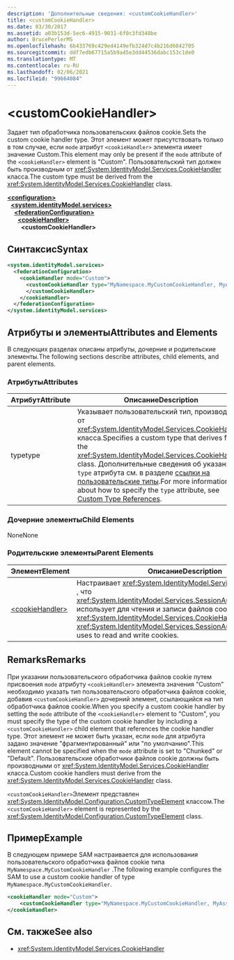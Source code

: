```yaml
---
description: 'Дополнительные сведения: <customCookieHandler>'
title: <customCookieHandler>
ms.date: 03/30/2017
ms.assetid: a03b153d-5ec6-4915-9031-6f0c3fd348be
author: BrucePerlerMS
ms.openlocfilehash: 6b433769c429ed4149efb324d7c4b216d6042705
ms.sourcegitcommit: ddf7edb67715a5b9a45e3dd44536dabc153c1de0
ms.translationtype: MT
ms.contentlocale: ru-RU
ms.lasthandoff: 02/06/2021
ms.locfileid: "99664084"
---
```

# \<customCookieHandler>

<span data-ttu-id="54160-102">Задает тип обработчика пользовательских файлов cookie.</span><span class="sxs-lookup"><span data-stu-id="54160-102">Sets the custom cookie handler type.</span></span> <span data-ttu-id="54160-103">Этот элемент может присутствовать только в том случае, если `mode` атрибут `<cookieHandler>` элемента имеет значение Custom.</span><span class="sxs-lookup"><span data-stu-id="54160-103">This element may only be present if the `mode` attribute of the `<cookieHandler>` element is "Custom".</span></span> <span data-ttu-id="54160-104">Пользовательский тип должен быть производным от <xref:System.IdentityModel.Services.CookieHandler> класса.</span><span class="sxs-lookup"><span data-stu-id="54160-104">The custom type must be derived from the <xref:System.IdentityModel.Services.CookieHandler> class.</span></span>  
  
[**\<configuration>**](../configuration-element.md)\
&nbsp;&nbsp;[**\<system.identityModel.services>**](system-identitymodel-services.md)\
&nbsp;&nbsp;&nbsp;&nbsp;[**\<federationConfiguration>**](federationconfiguration.md)\
&nbsp;&nbsp;&nbsp;&nbsp;&nbsp;&nbsp;[**\<cookieHandler>**](cookiehandler.md)\
&nbsp;&nbsp;&nbsp;&nbsp;&nbsp;&nbsp;&nbsp;&nbsp;**\<customCookieHandler>**  
  
## <a name="syntax"></a><span data-ttu-id="54160-105">Синтаксис</span><span class="sxs-lookup"><span data-stu-id="54160-105">Syntax</span></span>  
  
```xml  
<system.identityModel.services>  
  <federationConfiguration>  
    <cookieHandler mode="Custom">  
      <customCookieHandler type="MyNamespace.MyCustomCookieHandler, MyAssembly" >  
      </customCookieHandler>  
    </cookieHandler>  
  </federationConfiguration>  
</system.identityModel.services>  
```  
  
## <a name="attributes-and-elements"></a><span data-ttu-id="54160-106">Атрибуты и элементы</span><span class="sxs-lookup"><span data-stu-id="54160-106">Attributes and Elements</span></span>  

 <span data-ttu-id="54160-107">В следующих разделах описаны атрибуты, дочерние и родительские элементы.</span><span class="sxs-lookup"><span data-stu-id="54160-107">The following sections describe attributes, child elements, and parent elements.</span></span>  
  
### <a name="attributes"></a><span data-ttu-id="54160-108">Атрибуты</span><span class="sxs-lookup"><span data-stu-id="54160-108">Attributes</span></span>  
  
|<span data-ttu-id="54160-109">Атрибут</span><span class="sxs-lookup"><span data-stu-id="54160-109">Attribute</span></span>|<span data-ttu-id="54160-110">Описание</span><span class="sxs-lookup"><span data-stu-id="54160-110">Description</span></span>|  
|---------------|-----------------|  
|<span data-ttu-id="54160-111">type</span><span class="sxs-lookup"><span data-stu-id="54160-111">type</span></span>|<span data-ttu-id="54160-112">Указывает пользовательский тип, производный от <xref:System.IdentityModel.Services.CookieHandler> класса.</span><span class="sxs-lookup"><span data-stu-id="54160-112">Specifies a custom type that derives from the <xref:System.IdentityModel.Services.CookieHandler> class.</span></span> <span data-ttu-id="54160-113">Дополнительные сведения об указании `type` атрибута см. в разделе [ссылки на пользовательские типы](../windows-workflow-foundation/index.md).</span><span class="sxs-lookup"><span data-stu-id="54160-113">For more information about how to specify the `type` attribute, see [Custom Type References](../windows-workflow-foundation/index.md).</span></span>|  
  
### <a name="child-elements"></a><span data-ttu-id="54160-114">Дочерние элементы</span><span class="sxs-lookup"><span data-stu-id="54160-114">Child Elements</span></span>  

 <span data-ttu-id="54160-115">None</span><span class="sxs-lookup"><span data-stu-id="54160-115">None</span></span>  
  
### <a name="parent-elements"></a><span data-ttu-id="54160-116">Родительские элементы</span><span class="sxs-lookup"><span data-stu-id="54160-116">Parent Elements</span></span>  
  
|<span data-ttu-id="54160-117">Элемент</span><span class="sxs-lookup"><span data-stu-id="54160-117">Element</span></span>|<span data-ttu-id="54160-118">Описание</span><span class="sxs-lookup"><span data-stu-id="54160-118">Description</span></span>|  
|-------------|-----------------|  
|[\<cookieHandler>](cookiehandler.md)|<span data-ttu-id="54160-119">Настраивает <xref:System.IdentityModel.Services.CookieHandler> , что <xref:System.IdentityModel.Services.SessionAuthenticationModule> использует для чтения и записи файлов cookie.</span><span class="sxs-lookup"><span data-stu-id="54160-119">Configures the <xref:System.IdentityModel.Services.CookieHandler> that the <xref:System.IdentityModel.Services.SessionAuthenticationModule> uses to read and write cookies.</span></span>|  
  
## <a name="remarks"></a><span data-ttu-id="54160-120">Remarks</span><span class="sxs-lookup"><span data-stu-id="54160-120">Remarks</span></span>  

 <span data-ttu-id="54160-121">При указании пользовательского обработчика файлов cookie путем присвоения `mode` атрибуту `<cookieHandler>` элемента значения "Custom" необходимо указать тип пользовательского обработчика файлов cookie, добавив `<customCookieHandler>` дочерний элемент, ссылающийся на тип обработчика файлов cookie.</span><span class="sxs-lookup"><span data-stu-id="54160-121">When you specify a custom cookie handler by setting the `mode` attribute of the `<cookieHandler>` element to "Custom", you must specify the type of the custom cookie handler by including a `<customCookieHandler>` child element that references the cookie handler type.</span></span> <span data-ttu-id="54160-122">Этот элемент не может быть указан, если `mode` для атрибута задано значение "фрагментированный" или "по умолчанию".</span><span class="sxs-lookup"><span data-stu-id="54160-122">This element cannot be specified when the `mode` attribute is set to "Chunked" or "Default".</span></span> <span data-ttu-id="54160-123">Пользовательские обработчики файлов cookie должны быть производными от <xref:System.IdentityModel.Services.CookieHandler> класса.</span><span class="sxs-lookup"><span data-stu-id="54160-123">Custom cookie handlers must derive from the <xref:System.IdentityModel.Services.CookieHandler> class.</span></span>  
  
 <span data-ttu-id="54160-124">`<customCookieHandler>`Элемент представлен <xref:System.IdentityModel.Configuration.CustomTypeElement> классом.</span><span class="sxs-lookup"><span data-stu-id="54160-124">The `<customCookieHandler>` element is represented by the <xref:System.IdentityModel.Configuration.CustomTypeElement> class.</span></span>  
  
## <a name="example"></a><span data-ttu-id="54160-125">Пример</span><span class="sxs-lookup"><span data-stu-id="54160-125">Example</span></span>  

 <span data-ttu-id="54160-126">В следующем примере SAM настраивается для использования пользовательского обработчика файлов cookie типа `MyNamespace.MyCustomCookieHandler` .</span><span class="sxs-lookup"><span data-stu-id="54160-126">The following example configures the SAM to use a custom cookie handler of type `MyNamespace.MyCustomCookieHandler`.</span></span>  
  
```xml  
<cookieHandler mode="Custom">  
    <customCookieHandler type="MyNamespace.MyCustomCookieHandler, MyAssembly" />  
</cookieHandler>  
```  
  
## <a name="see-also"></a><span data-ttu-id="54160-127">См. также</span><span class="sxs-lookup"><span data-stu-id="54160-127">See also</span></span>

- <xref:System.IdentityModel.Services.CookieHandler>

